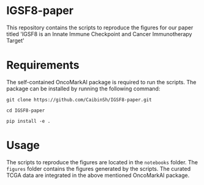 # IGSF8-paper
This repository contains the scripts to reproduce the figures for our paper titled 'IGSF8 is an Innate Immune Checkpoint and Cancer Immunotherapy Target'

# Requirements
The self-contained OncoMarkAI package is required to run the scripts. The package can be installed by running the following command:
```
git clone https://github.com/CaibinSh/IGSF8-paper.git

cd IGSF8-paper

pip install -e .
```

# Usage
The scripts to reproduce the figures are located in the `notebooks` folder. The `figures` folder contains the figures generated by the scripts. The curated TCGA data are integrated in the above mentioned OncoMarkAI package.
